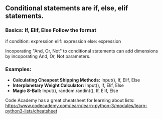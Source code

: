 ## Conditional statements are if, else, elif statements. 

### Basics: If, Elif, Else Follow the format 

if condition: 
  expression 
elif: 
  expression
else: 
  expression 

Incoporating "And, Or, Not" to conditional statements can add dimensions by incoporating And, Or, Not parameters. 

### Examples: 
- **Calculating Cheapest Shipping Methods:** Input(), If, Elif, Else 
- **Interplanetary Weight Calculator:** Input(), If, Elif, Else 
- **Magic 8-Ball:** Input(), random.randint(), If, Elif, Else



Code Academy has a great cheatsheet for learning about lists: 
https://www.codecademy.com/learn/learn-python-3/modules/learn-python3-lists/cheatsheet
